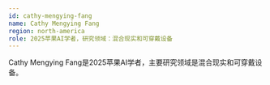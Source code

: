 ```yaml
---
id: cathy-mengying-fang
name: Cathy Mengying Fang
region: north-america
role: 2025苹果AI学者，研究领域：混合现实和可穿戴设备
---
```


Cathy Mengying Fang是2025苹果AI学者，主要研究领域是混合现实和可穿戴设备。

